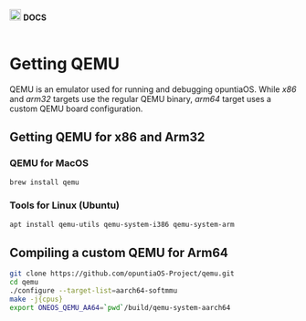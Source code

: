 <img src="https://raw.githubusercontent.com/opuntiaOS-Project/opuntiaOS/master/assets/logo/logo_512.png" width="20"> <b> DOCS</b></br></br>

# Getting QEMU

QEMU is an emulator used for running and debugging opuntiaOS. While *x86* and *arm32* targets use the regular QEMU binary, *arm64* target uses a custom QEMU board configuration.

## Getting QEMU for x86 and Arm32

### QEMU for MacOS

```bash
brew install qemu
```

### Tools for Linux (Ubuntu)

```bash
apt install qemu-utils qemu-system-i386 qemu-system-arm
```

## Compiling a custom QEMU for Arm64

```bash
git clone https://github.com/opuntiaOS-Project/qemu.git
cd qemu
./configure --target-list=aarch64-softmmu
make -j{cpus}
export ONEOS_QEMU_AA64=`pwd`/build/qemu-system-aarch64
```
